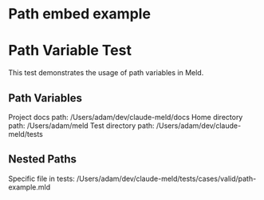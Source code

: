# Path embed example

# Path Variable Test

This test demonstrates the usage of path variables in Meld.

## Path Variables

Project docs path: /Users/adam/dev/claude-meld/docs
Home directory path: /Users/adam/meld
Test directory path: /Users/adam/dev/claude-meld/tests

## Nested Paths

Specific file in tests: /Users/adam/dev/claude-meld/tests/cases/valid/path-example.mld 